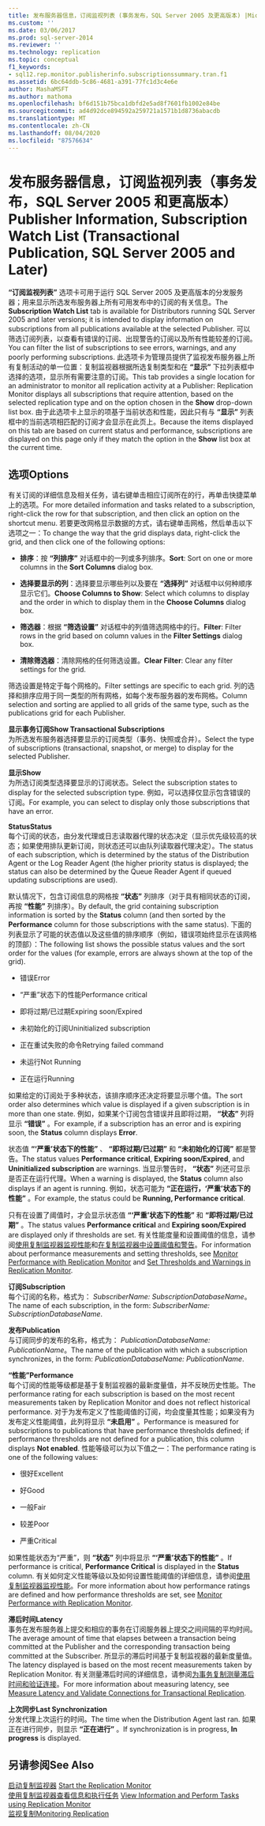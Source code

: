 ```yaml
---
title: 发布服务器信息，订阅监视列表 (事务发布，SQL Server 2005 及更高版本) |Microsoft Docs
ms.custom: ''
ms.date: 03/06/2017
ms.prod: sql-server-2014
ms.reviewer: ''
ms.technology: replication
ms.topic: conceptual
f1_keywords:
- sql12.rep.monitor.publisherinfo.subscriptionssummary.tran.f1
ms.assetid: 6bc64ddb-5c86-4681-a391-77fc1d3c4e6e
author: MashaMSFT
ms.author: mathoma
ms.openlocfilehash: bf6d151b75bca1dbfd2e5ad8f7601fb1002e84be
ms.sourcegitcommit: ad4d92dce894592a259721a1571b1d8736abacdb
ms.translationtype: MT
ms.contentlocale: zh-CN
ms.lasthandoff: 08/04/2020
ms.locfileid: "87576634"
---
```

# <a name="publisher-information-subscription-watch-list-transactional-publication-sql-server-2005-and-later"></a><span data-ttu-id="d293a-102">发布服务器信息，订阅监视列表（事务发布，SQL Server 2005 和更高版本）</span><span class="sxs-lookup"><span data-stu-id="d293a-102">Publisher Information, Subscription Watch List (Transactional Publication, SQL Server 2005 and Later)</span></span>
  <span data-ttu-id="d293a-103">**“订阅监视列表”** 选项卡可用于运行 SQL Server 2005 及更高版本的分发服务器；用来显示所选发布服务器上所有可用发布中的订阅的有关信息。</span><span class="sxs-lookup"><span data-stu-id="d293a-103">The **Subscription Watch List** tab is available for Distributors running SQL Server 2005 and later versions; it is intended to display information on subscriptions from all publications available at the selected Publisher.</span></span> <span data-ttu-id="d293a-104">可以筛选订阅列表，以查看有错误的订阅、出现警告的订阅以及所有性能较差的订阅。</span><span class="sxs-lookup"><span data-stu-id="d293a-104">You can filter the list of subscriptions to see errors, warnings, and any poorly performing subscriptions.</span></span> <span data-ttu-id="d293a-105">此选项卡为管理员提供了监视发布服务器上所有复制活动的单一位置：复制监视器根据所选复制类型和在 **“显示”** 下拉列表框中选择的选项，显示所有需要注意的订阅。</span><span class="sxs-lookup"><span data-stu-id="d293a-105">This tab provides a single location for an administrator to monitor all replication activity at a Publisher: Replication Monitor displays all subscriptions that require attention, based on the selected replication type and on the option chosen in the **Show** drop-down list box.</span></span> <span data-ttu-id="d293a-106">由于此选项卡上显示的项基于当前状态和性能，因此只有与 **“显示”** 列表框中的当前选项相匹配的订阅才会显示在此页上。</span><span class="sxs-lookup"><span data-stu-id="d293a-106">Because the items displayed on this tab are based on current status and performance, subscriptions are displayed on this page only if they match the option in the **Show** list box at the current time.</span></span>  
  
## <a name="options"></a><span data-ttu-id="d293a-107">选项</span><span class="sxs-lookup"><span data-stu-id="d293a-107">Options</span></span>  
 <span data-ttu-id="d293a-108">有关订阅的详细信息及相关任务，请右键单击相应订阅所在的行，再单击快捷菜单上的选项。</span><span class="sxs-lookup"><span data-stu-id="d293a-108">For more detailed information and tasks related to a subscription, right-click the row for that subscription, and then click an option on the shortcut menu.</span></span> <span data-ttu-id="d293a-109">若要更改网格显示数据的方式，请右键单击网格，然后单击以下选项之一：</span><span class="sxs-lookup"><span data-stu-id="d293a-109">To change the way that the grid displays data, right-click the grid, and then click one of the following options:</span></span>  
  
-   <span data-ttu-id="d293a-110">**排序**：按 **“列排序”** 对话框中的一列或多列排序。</span><span class="sxs-lookup"><span data-stu-id="d293a-110">**Sort**: Sort on one or more columns in the **Sort Columns** dialog box.</span></span>  
  
-   <span data-ttu-id="d293a-111">**选择要显示的列**：选择要显示哪些列以及要在 **“选择列”** 对话框中以何种顺序显示它们。</span><span class="sxs-lookup"><span data-stu-id="d293a-111">**Choose Columns to Show**: Select which columns to display and the order in which to display them in the **Choose Columns** dialog box.</span></span>  
  
-   <span data-ttu-id="d293a-112">**筛选器**：根据 **“筛选设置”** 对话框中的列值筛选网格中的行。</span><span class="sxs-lookup"><span data-stu-id="d293a-112">**Filter**: Filter rows in the grid based on column values in the **Filter Settings** dialog box.</span></span>  
  
-   <span data-ttu-id="d293a-113">**清除筛选器**：清除网格的任何筛选设置。</span><span class="sxs-lookup"><span data-stu-id="d293a-113">**Clear Filter**: Clear any filter settings for the grid.</span></span>  
  
 <span data-ttu-id="d293a-114">筛选设置是特定于每个网格的。</span><span class="sxs-lookup"><span data-stu-id="d293a-114">Filter settings are specific to each grid.</span></span> <span data-ttu-id="d293a-115">列的选择和排序应用于同一类型的所有网格，如每个发布服务器的发布网格。</span><span class="sxs-lookup"><span data-stu-id="d293a-115">Column selection and sorting are applied to all grids of the same type, such as the publications grid for each Publisher.</span></span>  
  
 <span data-ttu-id="d293a-116">**显示事务订阅**</span><span class="sxs-lookup"><span data-stu-id="d293a-116">**Show Transactional Subscriptions**</span></span>  
 <span data-ttu-id="d293a-117">为所选发布服务器选择要显示的订阅类型（事务、快照或合并）。</span><span class="sxs-lookup"><span data-stu-id="d293a-117">Select the type of subscriptions (transactional, snapshot, or merge) to display for the selected Publisher.</span></span>  
  
 <span data-ttu-id="d293a-118">**显示**</span><span class="sxs-lookup"><span data-stu-id="d293a-118">**Show**</span></span>  
 <span data-ttu-id="d293a-119">为所选订阅类型选择要显示的订阅状态。</span><span class="sxs-lookup"><span data-stu-id="d293a-119">Select the subscription states to display for the selected subscription type.</span></span> <span data-ttu-id="d293a-120">例如，可以选择仅显示包含错误的订阅。</span><span class="sxs-lookup"><span data-stu-id="d293a-120">For example, you can select to display only those subscriptions that have an error.</span></span>  
  
 <span data-ttu-id="d293a-121">**Status**</span><span class="sxs-lookup"><span data-stu-id="d293a-121">**Status**</span></span>  
 <span data-ttu-id="d293a-122">每个订阅的状态，由分发代理或日志读取器代理的状态决定（显示优先级较高的状态；如果使用排队更新订阅，则状态还可以由队列读取器代理决定）。</span><span class="sxs-lookup"><span data-stu-id="d293a-122">The status of each subscription, which is determined by the status of the Distribution Agent or the Log Reader Agent (the higher priority status is displayed; the status can also be determined by the Queue Reader Agent if queued updating subscriptions are used).</span></span>  
  
 <span data-ttu-id="d293a-123">默认情况下，包含订阅信息的网格按 **“状态”** 列排序（对于具有相同状态的订阅，再按 **“性能”** 列排序）。</span><span class="sxs-lookup"><span data-stu-id="d293a-123">By default, the grid containing subscription information is sorted by the **Status** column (and then sorted by the **Performance** column for those subscriptions with the same status).</span></span> <span data-ttu-id="d293a-124">下面的列表显示了可能的状态值以及这些值的排序顺序（例如，错误项始终显示在该网格的顶部）：</span><span class="sxs-lookup"><span data-stu-id="d293a-124">The following list shows the possible status values and the sort order for the values (for example, errors are always shown at the top of the grid).</span></span>  
  
-   <span data-ttu-id="d293a-125">错误</span><span class="sxs-lookup"><span data-stu-id="d293a-125">Error</span></span>  
  
-   <span data-ttu-id="d293a-126">“严重”状态下的性能</span><span class="sxs-lookup"><span data-stu-id="d293a-126">Performance critical</span></span>  
  
-   <span data-ttu-id="d293a-127">即将过期/已过期</span><span class="sxs-lookup"><span data-stu-id="d293a-127">Expiring soon/Expired</span></span>  
  
-   <span data-ttu-id="d293a-128">未初始化的订阅</span><span class="sxs-lookup"><span data-stu-id="d293a-128">Uninitialized subscription</span></span>  
  
-   <span data-ttu-id="d293a-129">正在重试失败的命令</span><span class="sxs-lookup"><span data-stu-id="d293a-129">Retrying failed command</span></span>  
  
-   <span data-ttu-id="d293a-130">未运行</span><span class="sxs-lookup"><span data-stu-id="d293a-130">Not Running</span></span>  
  
-   <span data-ttu-id="d293a-131">正在运行</span><span class="sxs-lookup"><span data-stu-id="d293a-131">Running</span></span>  
  
 <span data-ttu-id="d293a-132">如果给定的订阅处于多种状态，该排序顺序还决定将要显示哪个值。</span><span class="sxs-lookup"><span data-stu-id="d293a-132">The sort order also determines which value is displayed if a given subscription is in more than one state.</span></span> <span data-ttu-id="d293a-133">例如，如果某个订阅包含错误并且即将过期， **“状态”** 列将显示 **“错误”** 。</span><span class="sxs-lookup"><span data-stu-id="d293a-133">For example, if a subscription has an error and is expiring soon, the **Status** column displays **Error**.</span></span>  
  
 <span data-ttu-id="d293a-134">状态值 **“‘严重’状态下的性能”** 、 **“即将过期/已过期”** 和 **“未初始化的订阅”** 都是警告。</span><span class="sxs-lookup"><span data-stu-id="d293a-134">The status values **Performance critical**, **Expiring soon/Expired**, and **Uninitialized subscription** are warnings.</span></span> <span data-ttu-id="d293a-135">当显示警告时， **“状态”** 列还可显示是否正在运行代理。</span><span class="sxs-lookup"><span data-stu-id="d293a-135">When a warning is displayed, the **Status** column also displays if an agent is running.</span></span> <span data-ttu-id="d293a-136">例如，状态可能为 **“正在运行，‘严重’状态下的性能”** 。</span><span class="sxs-lookup"><span data-stu-id="d293a-136">For example, the status could be **Running, Performance critical**.</span></span>  
  
 <span data-ttu-id="d293a-137">只有在设置了阈值时，才会显示状态值 **“‘严重’状态下的性能”** 和 **“即将过期/已过期”** 。</span><span class="sxs-lookup"><span data-stu-id="d293a-137">The status values **Performance critical** and **Expiring soon/Expired** are displayed only if thresholds are set.</span></span> <span data-ttu-id="d293a-138">有关性能度量和设置阈值的信息，请参阅[使用复制监视器监视性能](monitor/monitor-performance-with-replication-monitor.md)和[在复制监视器中设置阈值和警告](monitor/set-thresholds-and-warnings-in-replication-monitor.md)。</span><span class="sxs-lookup"><span data-stu-id="d293a-138">For information about performance measurements and setting thresholds, see [Monitor Performance with Replication Monitor](monitor/monitor-performance-with-replication-monitor.md) and [Set Thresholds and Warnings in Replication Monitor](monitor/set-thresholds-and-warnings-in-replication-monitor.md).</span></span>  
  
 <span data-ttu-id="d293a-139">**订阅**</span><span class="sxs-lookup"><span data-stu-id="d293a-139">**Subscription**</span></span>  
 <span data-ttu-id="d293a-140">每个订阅的名称，格式为： *SubscriberName: SubscriptionDatabaseName*。</span><span class="sxs-lookup"><span data-stu-id="d293a-140">The name of each subscription, in the form: *SubscriberName: SubscriptionDatabaseName*.</span></span>  
  
 <span data-ttu-id="d293a-141">**发布**</span><span class="sxs-lookup"><span data-stu-id="d293a-141">**Publication**</span></span>  
 <span data-ttu-id="d293a-142">与订阅同步的发布的名称，格式为： *PublicationDatabaseName: PublicationName*。</span><span class="sxs-lookup"><span data-stu-id="d293a-142">The name of the publication with which a subscription synchronizes, in the form: *PublicationDatabaseName: PublicationName*.</span></span>  
  
 <span data-ttu-id="d293a-143">**“性能”**</span><span class="sxs-lookup"><span data-stu-id="d293a-143">**Performance**</span></span>  
 <span data-ttu-id="d293a-144">每个订阅的性能等级都是基于复制监视器的最新度量值，并不反映历史性能。</span><span class="sxs-lookup"><span data-stu-id="d293a-144">The performance rating for each subscription is based on the most recent measurements taken by Replication Monitor and does not reflect historical performance.</span></span> <span data-ttu-id="d293a-145">对于为发布定义了性能阈值的订阅，均会度量其性能；如果没有为发布定义性能阈值，此列将显示 **“未启用”** 。</span><span class="sxs-lookup"><span data-stu-id="d293a-145">Performance is measured for subscriptions to publications that have performance thresholds defined; if performance thresholds are not defined for a publication, this column displays **Not enabled**.</span></span> <span data-ttu-id="d293a-146">性能等级可以为以下值之一：</span><span class="sxs-lookup"><span data-stu-id="d293a-146">The performance rating is one of the following values:</span></span>  
  
-   <span data-ttu-id="d293a-147">很好</span><span class="sxs-lookup"><span data-stu-id="d293a-147">Excellent</span></span>  
  
-   <span data-ttu-id="d293a-148">好</span><span class="sxs-lookup"><span data-stu-id="d293a-148">Good</span></span>  
  
-   <span data-ttu-id="d293a-149">一般</span><span class="sxs-lookup"><span data-stu-id="d293a-149">Fair</span></span>  
  
-   <span data-ttu-id="d293a-150">较差</span><span class="sxs-lookup"><span data-stu-id="d293a-150">Poor</span></span>  
  
-   <span data-ttu-id="d293a-151">严重</span><span class="sxs-lookup"><span data-stu-id="d293a-151">Critical</span></span>  
  
 <span data-ttu-id="d293a-152">如果性能状态为“严重”，则 **“状态”** 列中将显示 **“‘严重’状态下的性能”** 。</span><span class="sxs-lookup"><span data-stu-id="d293a-152">If performance is critical, **Performance Critical** is displayed in the **Status** column.</span></span> <span data-ttu-id="d293a-153">有关如何定义性能等级以及如何设置性能阈值的详细信息，请参阅[使用复制监视器监视性能](monitor/monitor-performance-with-replication-monitor.md)。</span><span class="sxs-lookup"><span data-stu-id="d293a-153">For more information about how performance ratings are defined and how performance thresholds are set, see [Monitor Performance with Replication Monitor](monitor/monitor-performance-with-replication-monitor.md).</span></span>  
  
 <span data-ttu-id="d293a-154">**滞后时间**</span><span class="sxs-lookup"><span data-stu-id="d293a-154">**Latency**</span></span>  
 <span data-ttu-id="d293a-155">事务在发布服务器上提交和相应的事务在订阅服务器上提交之间间隔的平均时间。</span><span class="sxs-lookup"><span data-stu-id="d293a-155">The average amount of time that elapses between a transaction being committed at the Publisher and the corresponding transaction being committed at the Subscriber.</span></span> <span data-ttu-id="d293a-156">所显示的滞后时间基于复制监视器的最新度量值。</span><span class="sxs-lookup"><span data-stu-id="d293a-156">The latency displayed is based on the most recent measurements taken by Replication Monitor.</span></span> <span data-ttu-id="d293a-157">有关测量滞后时间的详细信息，请参阅[为事务复制测量滞后时间和验证连接](monitor/measure-latency-and-validate-connections-for-transactional-replication.md)。</span><span class="sxs-lookup"><span data-stu-id="d293a-157">For more information about measuring latency, see [Measure Latency and Validate Connections for Transactional Replication](monitor/measure-latency-and-validate-connections-for-transactional-replication.md).</span></span>  
  
 <span data-ttu-id="d293a-158">**上次同步**</span><span class="sxs-lookup"><span data-stu-id="d293a-158">**Last Synchronization**</span></span>  
 <span data-ttu-id="d293a-159">分发代理上次运行的时间。</span><span class="sxs-lookup"><span data-stu-id="d293a-159">The time when the Distribution Agent last ran.</span></span> <span data-ttu-id="d293a-160">如果正在进行同步，则显示 **“正在进行”** 。</span><span class="sxs-lookup"><span data-stu-id="d293a-160">If synchronization is in progress, **In progress** is displayed.</span></span>  
  
## <a name="see-also"></a><span data-ttu-id="d293a-161">另请参阅</span><span class="sxs-lookup"><span data-stu-id="d293a-161">See Also</span></span>  
 <span data-ttu-id="d293a-162">[启动复制监视器](monitor/start-the-replication-monitor.md) </span><span class="sxs-lookup"><span data-stu-id="d293a-162">[Start the Replication Monitor](monitor/start-the-replication-monitor.md) </span></span>  
 <span data-ttu-id="d293a-163">[使用复制监视器查看信息和执行任务](monitor/view-information-and-perform-tasks-replication-monitor.md) </span><span class="sxs-lookup"><span data-stu-id="d293a-163">[View Information and Perform Tasks using Replication Monitor](monitor/view-information-and-perform-tasks-replication-monitor.md) </span></span>  
 [<span data-ttu-id="d293a-164">监视复制</span><span class="sxs-lookup"><span data-stu-id="d293a-164">Monitoring Replication</span></span>](monitoring-replication.md)  
  
  
